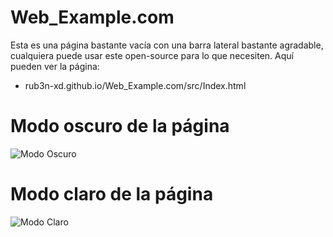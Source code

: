 # Web_Example.com
Esta es una página bastante vacía con una barra lateral bastante agradable, cualquiera puede usar este open-source para lo que necesiten.
Aquí pueden ver la página:
- rub3n-xd.github.io/Web_Example.com/src/Index.html

# Modo oscuro de la página
![Modo Oscuro](https://user-images.githubusercontent.com/73437475/124799796-eba0d400-df22-11eb-91e7-990ae8bd7746.PNG)

# Modo claro de la página
![Modo Claro](https://user-images.githubusercontent.com/73437475/124799899-0bd09300-df23-11eb-8b6e-60a2c8116fb7.PNG)

